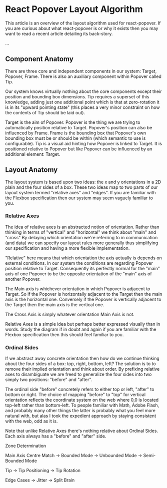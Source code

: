 # React Popover Layout Algorithm

This article is an overview of the layout algorithm used for react-popover. If you are curious about what react-popover is or why it exists then you may want to read a recent article detailing its back-story.

...

## Component Anatomy

There are three core and independent components in our system: Target, Popover, Frame. There is also an auxiliary component within Popover called Tip.

Our system knows virtually nothing about the core components except their position and bounding box dimensions. Tip requires a superset of this knowledge, adding just one additional point which is that at zero-rotation it is in its "upward pointing state" (this places a very minor constraint on how the contents of Tip should be laid out).

Target is the aim of Popover. Popover is the thing we are trying to automatically position relative to Target. Popover's position can also be influenced by Frame. Frame is the bounding box that Popover's own bounding box must be or should be within (which semantic to use is configurable). Tip is a visual aid hinting how Popover is linked to Target. It is positioned relative to Popover but like Popover can be influenced by an additional element: Target.



## Layout Anatomy

The layout system is based upon two ideas: the x and y orientations in a 2D plain and the four sides of a box. These two ideas map to two parts of our layout system termed "relative axes" and "edges". If you are familiar with the Flexbox specification then our system may seem vaguely familiar to you.

### Relative Axes

The idea of relative axes is an abstracted notion of orientation. Rather than thinking in terms of "vertical" and "horizontal" we think about "main" and "cross" By delaying which orientation we're referring to in communication (and data) we can specify our layout rules more generally thus simplifying our specification and having a more flexible implementation.

"Relative" here means that which orientation the axis actually is depends on external conditions. In our system the conditions are regarding Popover position relative to Target. Consequently its perfectly normal for the "main" axis of one Popover to be the opposite orientation of the "main" axis of another Popover.  

The Main axis is whichever orientation in which Popover is adjacent to Target. So if the Popover is horizontally adjacent to the Target then the main axis is the horizontal one. Conversely if the Popover is vertically adjacent to the Target then the main axis is the vertical one.

The Cross Axis is simply whatever orientation Main Axis is not.

Relative Axes is a simple idea but perhaps better expressed visually than in words. Study the diagram if in doubt and again if you are familiar with the Flexbox specification then this should feel familiar to you.

### Ordinal Sides

If we abstract away concrete orientation then how do we continue thinking about the four sides of a box: top, right, bottom, left? The solution is to to remove their implied orientation and think about order. By prefixing relative axes to disambiguate we are freed to generalize the four sides into two simply two positions: "before" and "after".

The ordinal side "before" concretely refers to either top or left, "after" to bottom or right. The choice of mapping "before" to "top" for vertical orientation reflects the coordinate system on the web where 0,0 is located top-left rather than bottom-left. To people familiar with Math, Adobe Flash, and probably many other things the latter is probably what you feel more natural with, but alas I took the expedient approach by staying consistent with the web, odd as it is.

Note that unlike Relative Axes there's nothing relative about Ordinal Sides. Each axis always has a "before" and "after" side.

Zone Determination

Main Axis Centre Match
-> Bounded Mode
-> Unbounded Mode
-> Semi-Bounded Mode

Tip
-> Tip Positioning
-> Tip Rotation

Edge Cases
-> Jitter
-> Split Brain

